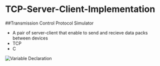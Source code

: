 # TCP-Server-Client-Implementation
##Transmission Control Protocol Simulator
* A pair of server-client that enable to send and recieve data packs between devices
* TCP
* C

![Variable Declaration](/img/GANmango.png)
